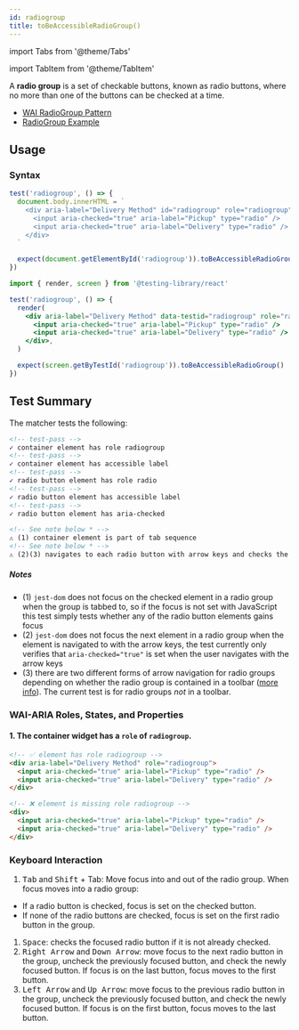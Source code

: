 ```yaml
---
id: radiogroup
title: toBeAccessibleRadioGroup()
---
```


import Tabs from '@theme/Tabs'

import TabItem from '@theme/TabItem'

<div className="intro-text">A <strong>radio group</strong> is a set of checkable buttons, known as radio buttons, where no more than one of the buttons can be checked at a time.</div>

- [WAI RadioGroup Pattern](https://www.w3.org/WAI/ARIA/apg/patterns/radiobutton/)
- [RadioGroup Example](https://www.w3.org/WAI/ARIA/apg/example-index/radio/radio.html)

## Usage

### Syntax

<Tabs>
<TabItem label="Vanilla JS" value="js">

```js
test('radiogroup', () => {
  document.body.innerHTML = `
    <div aria-label="Delivery Method" id="radiogroup" role="radiogroup">
      <input aria-checked="true" aria-label="Pickup" type="radio" />
      <input aria-checked="true" aria-label="Delivery" type="radio" />
    </div>
  `

  expect(document.getElementById('radiogroup')).toBeAccessibleRadioGroup()
})
```

</TabItem>
<TabItem default label="React + Testing Library" value="rtl">

```jsx
import { render, screen } from '@testing-library/react'

test('radiogroup', () => {
  render(
    <div aria-label="Delivery Method" data-testid="radiogroup" role="radiogroup">
      <input aria-checked="true" aria-label="Pickup" type="radio" />
      <input aria-checked="true" aria-label="Delivery" type="radio" />
    </div>,
  )

  expect(screen.getByTestId('radiogroup')).toBeAccessibleRadioGroup()
})
```

</TabItem>
</Tabs>

## Test Summary

The matcher tests the following:

```html
<!-- test-pass -->
✓ container element has role radiogroup
<!-- test-pass -->
✓ container element has accessible label
<!-- test-pass -->
✓ radio button element has role radio
<!-- test-pass -->
✓ radio button element has accessible label
<!-- test-pass -->
✓ radio button element has aria-checked

<!-- See note below * -->
⚠️ (1) container element is part of tab sequence
<!-- See note below * -->
⚠️ (2)(3) navigates to each radio button with arrow keys and checks the next element
```

##### Notes

- (1) `jest-dom` does not focus on the checked element in a radio group when the group is tabbed to, so if the focus is not set with JavaScript this test simply tests whether any of the radio button elements gains focus
- (2) `jest-dom` does not focus the next element in a radio group when the element is navigated to with the arrow keys, the test currently only verifies that `aria-checked="true"` is set when the user navigates with the arrow keys
- (3) there are two different forms of arrow navigation for radio groups depending on whether the radio group is contained in a toolbar ([more info](https://www.w3.org/WAI/ARIA/apg/patterns/radiobutton/)). The current test is for radio groups _not_ in a toolbar.

### WAI-ARIA Roles, States, and Properties

#### 1. The container widget has a `role` of `radiogroup`.

```html
<!-- ✅ element has role radiogroup -->
<div aria-label="Delivery Method" role="radiogroup">
  <input aria-checked="true" aria-label="Pickup" type="radio" />
  <input aria-checked="true" aria-label="Delivery" type="radio" />
</div>

<!-- ❌ element is missing role radiogroup -->
<div>
  <input aria-checked="true" aria-label="Pickup" type="radio" />
  <input aria-checked="true" aria-label="Delivery" type="radio" />
</div>
```

### Keyboard Interaction

1. <kbd>Tab</kbd> and <kbd>Shift</kbd> + Tab: Move focus into and out of the radio group. When focus moves into a radio group:

- If a radio button is checked, focus is set on the checked button.
- If none of the radio buttons are checked, focus is set on the first radio button in the group.

1. <kbd>Space</kbd>: checks the focused radio button if it is not already checked.
1. <kbd>Right Arrow</kbd> and <kbd>Down Arrow</kbd>: move focus to the next radio button in the group, uncheck the previously focused button, and check the newly focused button. If focus is on the last button, focus moves to the first button.
1. <kbd>Left Arrow</kbd> and <kbd>Up Arrow</kbd>: move focus to the previous radio button in the group, uncheck the previously focused button, and check the newly focused button. If focus is on the first button, focus moves to the last button.
